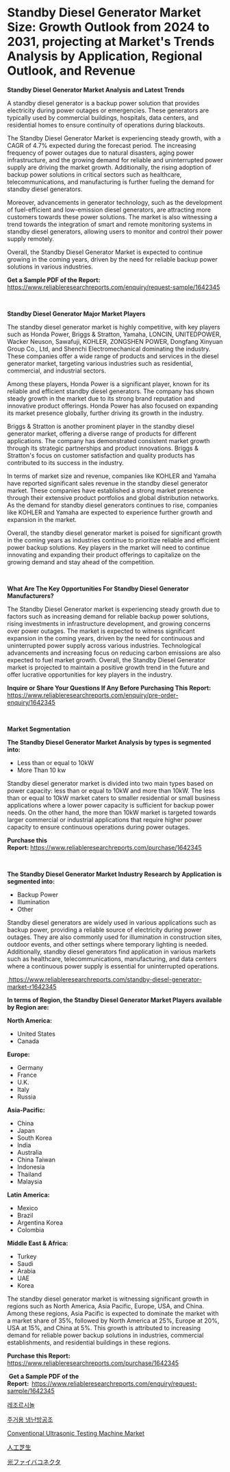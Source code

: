 <p><h1>Standby Diesel Generator Market Size: Growth Outlook from 2024 to 2031, projecting at Market's Trends Analysis by Application, Regional Outlook, and Revenue</h1></p><p><strong>Standby Diesel Generator Market Analysis and Latest Trends</strong></p>
<p><p>A standby diesel generator is a backup power solution that provides electricity during power outages or emergencies. These generators are typically used by commercial buildings, hospitals, data centers, and residential homes to ensure continuity of operations during blackouts.</p><p>The Standby Diesel Generator Market is experiencing steady growth, with a CAGR of 4.7% expected during the forecast period. The increasing frequency of power outages due to natural disasters, aging power infrastructure, and the growing demand for reliable and uninterrupted power supply are driving the market growth. Additionally, the rising adoption of backup power solutions in critical sectors such as healthcare, telecommunications, and manufacturing is further fueling the demand for standby diesel generators.</p><p>Moreover, advancements in generator technology, such as the development of fuel-efficient and low-emission diesel generators, are attracting more customers towards these power solutions. The market is also witnessing a trend towards the integration of smart and remote monitoring systems in standby diesel generators, allowing users to monitor and control their power supply remotely.</p><p>Overall, the Standby Diesel Generator Market is expected to continue growing in the coming years, driven by the need for reliable backup power solutions in various industries.</p></p>
<p><strong>Get a Sample PDF of the Report:&nbsp;</strong> <a href="https://www.reliableresearchreports.com/enquiry/request-sample/1642345">https://www.reliableresearchreports.com/enquiry/request-sample/1642345</a></p>
<p>&nbsp;</p>
<p><strong>Standby Diesel Generator Major Market Players</strong></p>
<p><p>The standby diesel generator market is highly competitive, with key players such as Honda Power, Briggs & Stratton, Yamaha, LONCIN, UNITEDPOWER, Wacker Neuson, Sawafuji, KOHLER, ZONGSHEN POWER, Dongfang Xinyuan Group Co., Ltd, and Shenchi Electromechanical dominating the industry. These companies offer a wide range of products and services in the diesel generator market, targeting various industries such as residential, commercial, and industrial sectors.</p><p>Among these players, Honda Power is a significant player, known for its reliable and efficient standby diesel generators. The company has shown steady growth in the market due to its strong brand reputation and innovative product offerings. Honda Power has also focused on expanding its market presence globally, further driving its growth in the industry.</p><p>Briggs & Stratton is another prominent player in the standby diesel generator market, offering a diverse range of products for different applications. The company has demonstrated consistent market growth through its strategic partnerships and product innovations. Briggs & Stratton's focus on customer satisfaction and quality products has contributed to its success in the industry.</p><p>In terms of market size and revenue, companies like KOHLER and Yamaha have reported significant sales revenue in the standby diesel generator market. These companies have established a strong market presence through their extensive product portfolios and global distribution networks. As the demand for standby diesel generators continues to rise, companies like KOHLER and Yamaha are expected to experience further growth and expansion in the market.</p><p>Overall, the standby diesel generator market is poised for significant growth in the coming years as industries continue to prioritize reliable and efficient power backup solutions. Key players in the market will need to continue innovating and expanding their product offerings to capitalize on the growing demand and stay ahead of the competition.</p></p>
<p>&nbsp;</p>
<p><strong>What Are The Key Opportunities For Standby Diesel Generator Manufacturers?</strong></p>
<p><p>The Standby Diesel Generator market is experiencing steady growth due to factors such as increasing demand for reliable backup power solutions, rising investments in infrastructure development, and growing concerns over power outages. The market is expected to witness significant expansion in the coming years, driven by the need for continuous and uninterrupted power supply across various industries. Technological advancements and increasing focus on reducing carbon emissions are also expected to fuel market growth. Overall, the Standby Diesel Generator market is projected to maintain a positive growth trend in the future and offer lucrative opportunities for key players in the industry.</p></p>
<p><strong>Inquire or Share Your Questions If Any Before Purchasing This Report:</strong> <a href="https://www.reliableresearchreports.com/enquiry/pre-order-enquiry/1642345">https://www.reliableresearchreports.com/enquiry/pre-order-enquiry/1642345</a></p>
<p>&nbsp;</p>
<p><strong>Market Segmentation</strong></p>
<p><strong>The Standby Diesel Generator Market Analysis by types is segmented into:</strong></p>
<p><ul><li>Less than or equal to 10kW</li><li>More Than 10 kw</li></ul></p>
<p><p>Standby diesel generator market is divided into two main types based on power capacity: less than or equal to 10kW and more than 10kW. The less than or equal to 10kW market caters to smaller residential or small business applications where a lower power capacity is sufficient for backup power needs. On the other hand, the more than 10kW market is targeted towards larger commercial or industrial applications that require higher power capacity to ensure continuous operations during power outages.</p></p>
<p><strong>Purchase this Report:&nbsp;</strong><a href="https://www.reliableresearchreports.com/purchase/1642345">https://www.reliableresearchreports.com/purchase/1642345</a></p>
<p>&nbsp;</p>
<p><strong>The Standby Diesel Generator Market Industry Research by Application is segmented into:</strong></p>
<p><ul><li>Backup Power</li><li>Illumination</li><li>Other</li></ul></p>
<p><p>Standby diesel generators are widely used in various applications such as backup power, providing a reliable source of electricity during power outages. They are also commonly used for illumination in construction sites, outdoor events, and other settings where temporary lighting is needed. Additionally, standby diesel generators find application in various markets such as healthcare, telecommunications, manufacturing, and data centers where a continuous power supply is essential for uninterrupted operations.</p></p>
<p><a href="https://www.reliableresearchreports.com/standby-diesel-generator-market-r1642345">&nbsp;https://www.reliableresearchreports.com/standby-diesel-generator-market-r1642345</a></p>
<p><strong>In terms of Region, the Standby Diesel Generator Market Players available by Region are:</strong></p>
<p>
    <p> <strong> North America: </strong>
        <ul>
            <li>United States</li>
            <li>Canada</li>
        </ul>
        </p> 
    <p> <strong> Europe: </strong>
        <ul>
            <li>Germany</li>
            <li>France</li>
            <li>U.K.</li>
            <li>Italy</li>
            <li>Russia</li>
        </ul>
        </p> 
    <p> <strong> Asia-Pacific: </strong>
        <ul>
            <li>China</li>
            <li>Japan</li>
            <li>South Korea</li>
            <li>India</li>
            <li>Australia</li>
            <li>China Taiwan</li>
            <li>Indonesia</li>
            <li>Thailand</li>
            <li>Malaysia</li>
        </ul>
        </p> 
    <p> <strong> Latin America: </strong>
        <ul>
            <li>Mexico</li>
            <li>Brazil</li>
            <li>Argentina Korea</li>
            <li>Colombia</li>
        </ul>
        </p> 
    <p> <strong> Middle East & Africa: </strong>
        <ul>
            <li>Turkey</li>
            <li>Saudi</li>
            <li>Arabia</li>
            <li>UAE</li>
            <li>Korea</li>
        </ul>
    </p>
    </p>
<p><p>The standby diesel generator market is witnessing significant growth in regions such as North America, Asia Pacific, Europe, USA, and China. Among these regions, Asia Pacific is expected to dominate the market with a market share of 35%, followed by North America at 25%, Europe at 20%, USA at 15%, and China at 5%. This growth is attributed to increasing demand for reliable power backup solutions in industries, commercial establishments, and residential buildings in these regions.</p></p>
<p><strong>Purchase this Report: </strong><a href="https://www.reliableresearchreports.com/purchase/1642345">https://www.reliableresearchreports.com/purchase/1642345</a></p>
<p>&nbsp;<strong>Get a Sample PDF of the Report:&nbsp;&nbsp;</strong><a href="https://www.reliableresearchreports.com/enquiry/request-sample/1642345">https://www.reliableresearchreports.com/enquiry/request-sample/1642345</a></p>
<p><strong></strong></p>
<p><p><a href="https://medium.com/@alanperkins1921/resorcinol-%EC%8B%9C%EC%9E%A5%EC%9D%80-%EC%8B%9C%EC%9E%A5-%EC%A0%90%EC%9C%A0%EC%9C%A8-%ED%81%AC%EA%B8%B0-%EB%B0%8F-2031%EB%85%84%EA%B9%8C%EC%A7%80-%EC%98%88%EC%83%81%EB%90%9C-%EC%98%88%EC%B8%A1%EC%97%90-%EC%B4%88%EC%A0%90%EC%9D%84-%EB%A7%9E%EC%B6%A5%EB%8B%88%EB%8B%A4-7937f04b2d83">레조르시놀</a></p><p><a href="https://medium.com/@allisonkreiger/%EC%A3%BC%EA%B1%B0%EC%9A%A9-hvac-%EC%8B%9C%EC%9E%A5-%EC%A2%85%EB%A5%98-%EC%9D%91%EC%9A%A9-%EB%B0%8F-%EC%A7%80%EB%A6%AC%EC%A0%81-%EB%B6%84%EC%84%9D%EC%9D%84-%ED%86%B5%ED%95%9C-%ED%8F%AC%EA%B4%84%EC%A0%81-%ED%8F%89%EA%B0%80-ded2a75d3291">주거용 냉난방공조</a></p><p><a href="https://medium.com/@anncooper633/conventional-ultrasonic-testing-machine-nbsp-market-focuses-on-market-share-size-and-projected-2b1b0f13ecfd">Conventional Ultrasonic Testing Machine Market</a></p><p><a href="https://medium.com/@samirmayert28/%E4%BA%BA%E5%B7%A5%E8%8A%9D%E3%81%AE%E5%B8%82%E5%A0%B4%E8%A6%8F%E6%A8%A1%E3%81%A8%E5%B8%82%E5%A0%B4%E3%83%88%E3%83%AC%E3%83%B3%E3%83%89-%E5%AE%8C%E5%85%A8%E3%81%AA%E6%A5%AD%E7%95%8C%E6%A6%82%E8%A6%81-2024%E5%B9%B4%E3%81%8B%E3%82%892031%E5%B9%B4-690baa403e35">人工芝生</a></p><p><a href="https://medium.com/@madelynhowe2023/%E5%85%89%E3%83%95%E3%82%A1%E3%82%A4%E3%83%90%E3%83%BC%E3%82%B3%E3%83%8D%E3%82%AF%E3%82%BF%E5%B8%82%E5%A0%B4%E3%81%AE%E5%88%86%E6%9E%90%E3%81%A82024%E5%B9%B4%E3%81%8B%E3%82%892031%E5%B9%B4%E3%81%BE%E3%81%A7%E3%81%AE%E3%82%B5%E3%82%A4%E3%82%BA%E4%BA%88%E6%B8%AC-31c28fee35e0">光ファイバコネクタ</a></p></p>